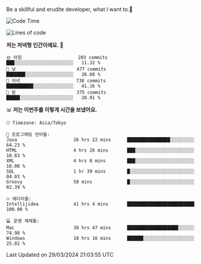 Be a skillful and erudite developer, what I want to.👶

<!--START_SECTION:waka-->
![Code Time](http://img.shields.io/badge/Code%20Time-618%20hrs%208%20mins-blue)

![Lines of code](https://img.shields.io/badge/%EC%A0%80%EB%8A%94%20%EC%97%AC%ED%83%9C%EA%B9%8C%EC%A7%80%20-1.1%20million%20%EC%A4%84%EC%9D%98%20%EC%BD%94%EB%93%9C%EB%A5%BC%20%EC%9E%91%EC%84%B1%ED%96%88%EC%96%B4%EC%9A%94.-blue)

**저는 저녁형 인간이에요. 🦉** 

```text
🌞 아침                     203 commits         ███░░░░░░░░░░░░░░░░░░░░░░   11.32 % 
🌆 낮　                     477 commits         ███████░░░░░░░░░░░░░░░░░░   26.60 % 
🌃 저녁                     738 commits         ██████████░░░░░░░░░░░░░░░   41.16 % 
🌙 밤　                     375 commits         █████░░░░░░░░░░░░░░░░░░░░   20.91 % 
```


📊 **저는 이번주를 이렇게 시간을 보냈어요.** 

```text
🕑︎ Timezone: Asia/Tokyo

💬 프로그래밍 언어들: 
Java                     26 hrs 22 mins      ████████████████░░░░░░░░░   64.23 % 
HTML                     4 hrs 26 mins       ███░░░░░░░░░░░░░░░░░░░░░░   10.83 % 
XML                      4 hrs 8 mins        ███░░░░░░░░░░░░░░░░░░░░░░   10.08 % 
SQL                      1 hr 39 mins        █░░░░░░░░░░░░░░░░░░░░░░░░   04.03 % 
Groovy                   58 mins             █░░░░░░░░░░░░░░░░░░░░░░░░   02.39 % 

🔥 에디터들: 
Intellijidea             41 hrs 4 mins       █████████████████████████   100.00 % 

💻 운영 체제들: 
Mac                      30 hrs 47 mins      ███████████████████░░░░░░   74.98 % 
Windows                  10 hrs 16 mins      ██████░░░░░░░░░░░░░░░░░░░   25.02 % 
```


 Last Updated on 29/03/2024 21:03:55 UTC
<!--END_SECTION:waka-->
